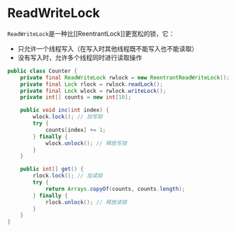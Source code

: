 # ReadWriteLock

`ReadWriteLock`是一种比[[ReentrantLock]]更宽松的锁，它：
- 只允许一个线程写入（在写入时其他线程既不能写入也不能读取）
- 没有写入时，允许多个线程同时进行读取操作

```java
public class Counter {
    private final ReadWriteLock rwlock = new ReentrantReadWriteLock();
    private final Lock rlock = rwlock.readLock();
    private final Lock wlock = rwlock.writeLock();
    private int[] counts = new int[10];

    public void inc(int index) {
        wlock.lock(); // 加写锁
        try {
            counts[index] += 1;
        } finally {
            wlock.unlock(); // 释放写锁
        }
    }

    public int[] get() {
        rlock.lock(); // 加读锁
        try {
            return Arrays.copyOf(counts, counts.length);
        } finally {
            rlock.unlock(); // 释放读锁
        }
    }
}
```


